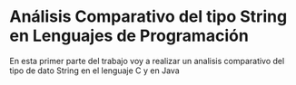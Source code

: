 # Análisis Comparativo del tipo String en Lenguajes de Programación  
  
  En esta primer parte del trabajo voy a realizar un analisis comparativo del tipo de dato String en el lenguaje C y en Java 
